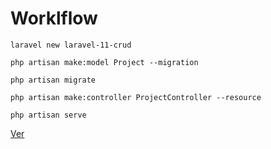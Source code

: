 # Worklflow

```
laravel new laravel-11-crud

php artisan make:model Project --migration
	
php artisan migrate
	
php artisan make:controller ProjectController --resource
	
php artisan serve
```
[Ver](http://127.0.0.1:8000/projects)
